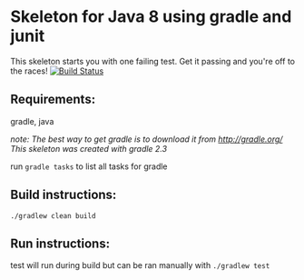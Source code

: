 Skeleton for Java 8 using gradle and junit
==============================================================================

This skeleton starts you with one failing test. 
Get it passing and you're off to the races!
[![Build Status](https://travis-ci.org/PillarTechnology/java-8-gradle-skeleton.svg?branch=master)](https://travis-ci.org/PillarTechnology/java-8-gradle-skeleton)

Requirements: 
------------------------------------------------------------------------------
gradle, java

*note: The best way to get gradle is to download it from http://gradle.org/*
*This skeleton was created with gradle 2.3*

run `gradle tasks` to list all tasks for gradle

Build instructions:
------------------------------------------------------------------------------
`./gradlew clean build`

Run instructions:
------------------------------------------------------------------------------
test will run during build but can be ran manually with `./gradlew test`
